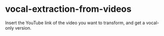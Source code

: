 # vocal-extraction-from-videos

Insert the YouTube link of the video you want to transform, and get a vocal-only version.   
